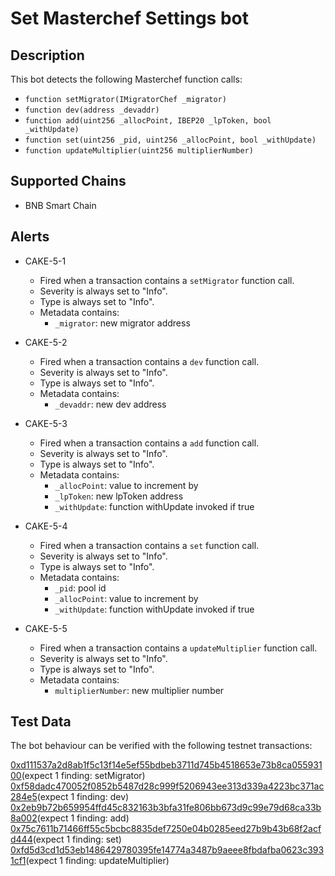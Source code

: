 # Set Masterchef Settings bot

## Description

This bot detects the following Masterchef function calls: 

- `function setMigrator(IMigratorChef _migrator)`
- `function dev(address _devaddr)`
- `function add(uint256 _allocPoint, IBEP20 _lpToken, bool _withUpdate)`
- `function set(uint256 _pid, uint256 _allocPoint, bool _withUpdate)`
- `function updateMultiplier(uint256 multiplierNumber)`

## Supported Chains

- BNB Smart Chain
 
## Alerts

- CAKE-5-1

	- Fired when a transaction contains a `setMigrator` function call.
	- Severity is always set to "Info".
	- Type is always set to "Info".
	- Metadata contains:
		- `_migrator`:  new migrator address
		
- CAKE-5-2

	- Fired when a transaction contains a `dev` function call.
	- Severity is always set to "Info".
	- Type is always set to "Info".
	- Metadata contains:
		- `_devaddr`:  new dev address 
		
- CAKE-5-3

	- Fired when a transaction contains a `add` function call.
	- Severity is always set to "Info".
	- Type is always set to "Info".
	- Metadata contains:
		- `_allocPoint`:  value to increment by 
		- `_lpToken`:  new lpToken address
		- `_withUpdate`:  function withUpdate invoked if true

	
- CAKE-5-4

	- Fired when a transaction contains a `set` function call.
	- Severity is always set to "Info". 
	- Type is always set to "Info".
	- Metadata contains:
		- `_pid`:  pool id 
		- `_allocPoint`: value to increment by
		- `_withUpdate`: function withUpdate invoked if true 
		
- CAKE-5-5

	- Fired when a transaction contains a `updateMultiplier` function call.
	- Severity is always set to "Info".
	- Type is always set to "Info".
	- Metadata contains:
		- `multiplierNumber`:  new multiplier number
		
		
## Test Data

The bot behaviour can be verified with the following testnet transactions:

[0xd111537a2d8ab1f5c13f14e5ef55bdbeb3711d745b4518653e73b8ca05593100](https://testnet.bscscan.com/tx/0xd111537a2d8ab1f5c13f14e5ef55bdbeb3711d745b4518653e73b8ca05593100)(expect 1 finding: setMigrator)
[0xf58dadc470052f0852b5487d28c999f5206943ee313d339a4223bc371ac284e5](https://testnet.bscscan.com/tx/0xf58dadc470052f0852b5487d28c999f5206943ee313d339a4223bc371ac284e5)(expect 1 finding: dev)
[0x2eb9b72b659954ffd45c832163b3bfa31fe806bb673d9c99e79d68ca33b8a002](https://testnet.bscscan.com/tx/0x2eb9b72b659954ffd45c832163b3bfa31fe806bb673d9c99e79d68ca33b8a002)(expect 1 finding: add)
[0x75c7611b71466ff55c5bcbc8835def7250e04b0285eed27b9b43b68f2acfd444](https://testnet.bscscan.com/tx/0x75c7611b71466ff55c5bcbc8835def7250e04b0285eed27b9b43b68f2acfd444)(expect 1 finding: set)
[0xfd5d3cd1d53eb1486429780395fe14774a3487b9aeee8fbdafba0623c3931cf1](https://testnet.bscscan.com/tx/0xfd5d3cd1d53eb1486429780395fe14774a3487b9aeee8fbdafba0623c3931cf1)(expect 1 finding: updateMultiplier)
